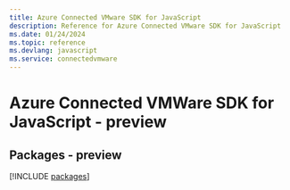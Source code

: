 ```yaml
---
title: Azure Connected VMware SDK for JavaScript
description: Reference for Azure Connected VMware SDK for JavaScript
ms.date: 01/24/2024
ms.topic: reference
ms.devlang: javascript
ms.service: connectedvmware
---
```

# Azure Connected VMWare SDK for JavaScript - preview
## Packages - preview
[!INCLUDE [packages](connected-vmware-index.md)]